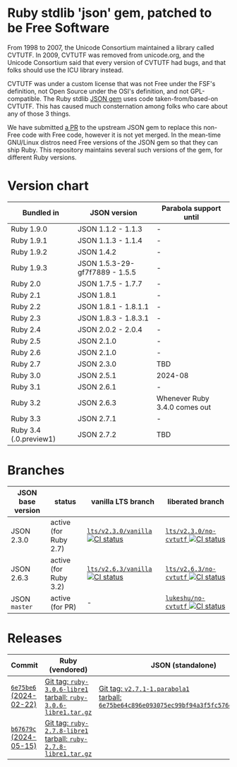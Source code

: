 # Ruby stdlib 'json' gem, patched to be Free Software

From 1998 to 2007, the Unicode Consortium maintained a library called
CVTUTF.  In 2009, CVTUTF was removed from unicode.org, and the Unicode
Consortium said that every version of CVTUTF had bugs, and that folks
should use the ICU library instead.

CVTUTF was under a custom license that was not Free under the FSF's
definition, not Open Source under the OSI's definition, and not
GPL-compatible.  The Ruby stdlib [JSON
gem](https://github.com/flori/json) uses code taken-from/based-on
CVTUTF.  This has caused much consternation among folks who care about
any of those 3 things.

We have submitted [a PR](https://github.com/flori/json/pull/567) to
the upstream JSON gem to replace this non-Free code with Free code,
however it is not yet merged.  In the mean-time GNU/Linux distros need
Free versions of the JSON gem so that they can ship Ruby.  This
repository maintains several such versions of the gem, for different
Ruby versions.

# Version chart

| Bundled in             | JSON version                   | Parabola support until        |
|------------------------|--------------------------------|-------------------------------|
| Ruby 1.9.0             | JSON 1.1.2 - 1.1.3             | -                             |
| Ruby 1.9.1             | JSON 1.1.3 - 1.1.4             | -                             |
| Ruby 1.9.2             | JSON 1.4.2                     | -                             |
| Ruby 1.9.3             | JSON 1.5.3-29-gf7f7889 - 1.5.5 | -                             |
| Ruby 2.0               | JSON 1.7.5 - 1.7.7             | -                             |
| Ruby 2.1               | JSON 1.8.1                     | -                             |
| Ruby 2.2               | JSON 1.8.1 - 1.8.1.1           | -                             |
| Ruby 2.3               | JSON 1.8.3 - 1.8.3.1           | -                             |
| Ruby 2.4               | JSON 2.0.2 - 2.0.4             | -                             |
| Ruby 2.5               | JSON 2.1.0                     | -                             |
| Ruby 2.6               | JSON 2.1.0                     | -                             |
| Ruby 2.7               | JSON 2.3.0                     | TBD                           |
| Ruby 3.0               | JSON 2.5.1                     | 2024-08                       |
| Ruby 3.1               | JSON 2.6.1                     | -                             |
| Ruby 3.2               | JSON 2.6.3                     | Whenever Ruby 3.4.0 comes out |
| Ruby 3.3               | JSON 2.7.1                     | -                             |
| Ruby 3.4 (.0.preview1) | JSON 2.7.2                     | TBD                           |

# Branches

| JSON base version | status                | vanilla LTS branch           | liberated branch               |
|-------------------|-----------------------|------------------------------|--------------------------------|
| JSON 2.3.0        | active (for Ruby 2.7) | [`lts/v2.3.0/vanilla` ![CI status](https://github.com/parabola-gnulinuxlibre/ruby-json/actions/workflows/ci.yml/badge.svg?branch=lts%2Fv2.3.0%2Fvanilla)](https://github.com/parabola-gnulinuxlibre/ruby-json/tree/lts/v2.3.0/vanilla) | [`lts/v2.3.0/no-cvtutf` ![CI status](https://github.com/parabola-gnulinuxlibre/ruby-json/actions/workflows/ci.yml/badge.svg?branch=lts%2Fv2.3.0%2Fno-cvtutf)](https://github.com/parabola-gnulinuxlibre/ruby-json/tree/lts/v2.3.0/no-cvtutf) |
| JSON 2.6.3        | active (for Ruby 3.2) | [`lts/v2.6.3/vanilla` ![CI status](https://github.com/parabola-gnulinuxlibre/ruby-json/actions/workflows/ci.yml/badge.svg?branch=lts%2Fv2.6.3%2Fvanilla)](https://github.com/parabola-gnulinuxlibre/ruby-json/tree/lts/v2.6.3/vanilla) | [`lts/v2.6.3/no-cvtutf` ![CI status](https://github.com/parabola-gnulinuxlibre/ruby-json/actions/workflows/ci.yml/badge.svg?branch=lts%2Fv2.6.3%2Fno-cvtutf)](https://github.com/parabola-gnulinuxlibre/ruby-json/tree/lts/v2.6.3/no-cvtutf) |
| JSON `master`   | active (for PR)       | -                            | [`lukeshu/no-cvtutf` ![CI status](https://github.com/parabola-gnulinuxlibre/ruby-json/actions/workflows/ci.yml/badge.svg?branch=lukeshu%2Fno-cvtutf)](https://github.com/parabola-gnulinuxlibre/ruby-json/tree/lukeshu/no-cvtutf)    |

# Releases

| Commit | Ruby (vendored) | JSON (standalone) |
|--------|-----------------|-------------------|
| [`6e75be6` (2024-02-22)](https://github.com/parabola-gnulinuxlibre/ruby-json/commits/6e75be64c896e093075ec99bf94a3f5fc576c283) | [Git tag: `ruby-3.0.6-libre1`](https://github.com/parabola-gnulinuxlibre/ruby-json/releases/tag/ruby-3.0.6-libre1)<br/> [tarball: `ruby-3.0.6-libre1.tar.gz`](https://repo.parabola.nu/other/ruby-libre/ruby-3.0.6-libre1.tar.gz) | [Git tag: `v2.7.1-1.parabola1`](https://github.com/parabola-gnulinuxlibre/ruby-json/releases/tag/v2.7.1-1.parabola1)<br/> [tarball: `6e75be64c896e093075ec99bf94a3f5fc576c283.tar.gz`](https://github.com/parabola-gnulinuxlibre/ruby-json/archive/6e75be64c896e093075ec99bf94a3f5fc576c283.tar.gz) |
| [`b67679c` (2024-05-15)](https://github.com/parabola-gnulinuxlibre/ruby-json/commits/b67679c13bca877e20b7fcd47fb1365f5cc01eb5) | [Git tag: `ruby-2.7.8-libre1`](https://github.com/parabola-gnulinuxlibre/ruby-json/releases/tag/ruby-2.7.8-libre1)<br/> [tarball: `ruby-2.7.8-libre1.tar.gz`](https://repo.parabola.nu/other/ruby-libre/ruby-2.7.8-libre1.tar.gz) | |
